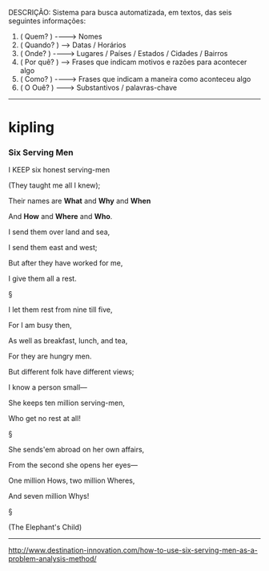 DESCRIÇÃO: Sistema para busca automatizada, em textos, das seis seguintes informações:

1. ( Quem? ) ----> Nomes
2. ( Quando? ) --> Datas / Horários
3. ( Onde? ) ----> Lugares / Países / Estados / Cidades / Bairros
4. ( Por quê? ) --> Frases que indicam motivos e razões para acontecer algo
5. ( Como? ) ----> Frases que indicam a maneira como aconteceu algo
6. ( O Ouê? ) ---> Substantivos / palavras-chave

----------------------

# kipling

### Six Serving Men

I KEEP six honest serving-men

(They taught me all I knew);

Their names are **What** and **Why** and **When** 

And **How** and **Where** and **Who**.

I send them over land and sea,

I send them east and west;

But after they have worked for me,

I give them all a rest.

§

I let them rest from nine till five,

For I am busy then,

As well as breakfast, lunch, and tea,

For they are hungry men.

But different folk have different views;

I know a person small—

She keeps ten million serving-men,

Who get no rest at all!

§

She sends&#39;em abroad on her own affairs,

From the second she opens her eyes—

One million Hows, two million Wheres,

And seven million Whys!

§

(The Elephant's Child)

----------------------
http://www.destination-innovation.com/how-to-use-six-serving-men-as-a-problem-analysis-method/
